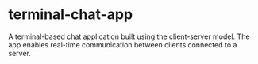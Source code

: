 # terminal-chat-app
A terminal-based chat application built using the client-server model. The app enables real-time communication between clients connected to a server.
